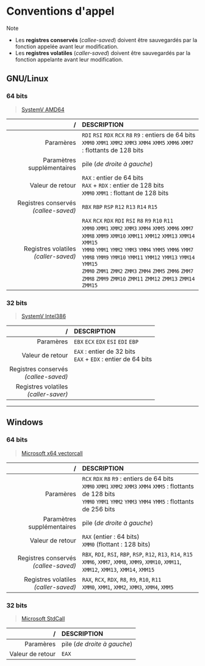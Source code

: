 # Conventions d'appel

> [!NOTE]
> + Les **registres conservés** (_callee-saved_) doivent être sauvegardés par la fonction appelée avant leur modification.
> + Les **registres volatiles** (_caller-saved_) doivent être sauvegardés par la fonction appelante avant leur modification.

## GNU/Linux

### 64 bits

> [SystemV AMD64](https://cs61.seas.harvard.edu/site/pdf/x86-64-abi-20210928.pdf)

|/|DESCRIPTION|
|--:|:--|
|Paramères|`RDI` `RSI` `RDX` `RCX` `R8` `R9` : entiers de 64 bits<br>`XMM0` `XMM1` `XMM2` `XMM3` `XMM4` `XMM5` `XMM6` `XMM7` : flottants de 128 bits|
|Paramètres supplémentaires|pile (_de droite à gauche_)|
|Valeur de retour|`RAX` : entier de 64 bits<br>`RAX` + `RDX` : entier de 128 bits<br>`XMM0` `XMM1` : flottant de 128 bits|
|Registres conservés<br>_(callee-saved)_|`RBX` `RBP` `RSP` `R12` `R13` `R14` `R15`|
|Registres volatiles<br>_(caller-saved)_|`RAX` `RCX` `RDX` `RDI` `RSI` `R8` `R9` `R10` `R11`<br>`XMM0` `XMM1` `XMM2` `XMM3` `XMM4` `XMM5` `XMM6` `XMM7`<br>`XMM8` `XMM9` `XMM10` `XMM11` `XMM12` `XMM13` `XMM14` `XMM15`<br>`YMM0` `YMM1` `YMM2` `YMM3` `YMM4` `YMM5` `YMM6` `YMM7`<br>`YMM8` `YMM9` `YMM10` `YMM11` `YMM12` `YMM13` `YMM14` `YMM15`<br>`ZMM0` `ZMM1` `ZMM2` `ZMM3` `ZMM4` `ZMM5` `ZMM6` `ZMM7`<br>`ZMM8` `ZMM9` `ZMM10` `ZMM11` `ZMM12` `ZMM13` `ZMM14` `ZMM15`|

### 32 bits

> [SystemV Intel386](https://www.sco.com/developers/devspecs/abi386-4.pdf)

|/|DESCRIPTION|
|--:|:--|
|Paramères|`EBX` `ECX` `EDX` `ESI` `EDI` `EBP`|
|Valeur de retour|`EAX` : entier de 32 bits<br>`EAX` + `EDX` : entier de 64 bits|
|Registres conservés<br>_(callee-saved)_||
|Registres volatiles<br>_(caller-saver)_||

---

## Windows

### 64 bits

> [Microsoft x64 vectorcall](https://learn.microsoft.com/en-us/cpp/cpp/vectorcall)

|/|DESCRIPTION|
|--:|:--|
|Paramères|`RCX` `RDX` `R8` `R9` : entiers de 64 bits<br>`XMM0` `XMM1` `XMM2` `XMM3` `XMM4` `XMM5` : flottants de 128 bits<br>`YMM0` `YMM1` `YMM2` `YMM3` `YMM4` `YMM5` : flottants de 256 bits|
|Paramètres supplémentaires|pile (_de droite à gauche_)|
|Valeur de retour|`RAX` (entier : 64 bits)<br>`XMM0` (flottant : 128 bits)|
|Registres conservés<br>_(callee-saved)_|`RBX`, `RDI`, `RSI`, `RBP`, `RSP`, `R12`, `R13`, `R14`, `R15`<br>`XMM6`, `XMM7`, `XMM8`, `XMM9`, `XMM10`, `XMM11`, `XMM12`, `XMM13`, `XMM14`, `XMM15`|
|Registres volatiles<br>_(caller-saved)_|`RAX`, `RCX`, `RDX`, `R8`, `R9`, `R10`, `R11`<br>`XMM0`, `XMM1`, `XMM2`, `XMM3`, `XMM4`, `XMM5`|

### 32 bits

> [Microsoft StdCall](https://learn.microsoft.com/en-us/cpp/cpp/stdcall)

|/|DESCRIPTION|
|--:|:--|
|Paramères|pile (_de droite à gauche_)|
|Valeur de retour|`EAX`|
